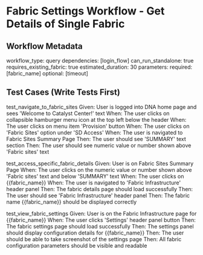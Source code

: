 # Fabric Settings Workflow - Get Details of Single Fabric

## Workflow Metadata
workflow_type: query
dependencies: [login_flow]
can_run_standalone: true
requires_existing_fabric: true
estimated_duration: 30
parameters:
  required: [fabric_name]
  optional: [timeout]

## Test Cases (Write Tests First)

test_navigate_to_fabric_sites
Given: User is logged into DNA home page and sees 'Welcome to Catalyst Center!' text
When: The user clicks on collapsible hamburger menu icon at the top left below the header
When: The user clicks on menu item 'Provision' button
When: The user clicks on 'Fabric Sites' option under 'SD Access'
When: The user is navigated to Fabric Sites Summary Page
Then: The user should see 'SUMMARY' text section
Then: The user should see numeric value or number shown above 'Fabric sites' text

test_access_specific_fabric_details
Given: User is on Fabric Sites Summary Page
When: The user clicks on the numeric value or number shown above 'Fabric sites' text and below 'SUMMARY' text
When: The user clicks on {{fabric_name}}
When: The user is navigated to 'Fabric Infrastructure' header panel
Then: The fabric details page should load successfully
Then: The user should see 'Fabric Infrastructure' header panel
Then: The fabric name {{fabric_name}} should be displayed correctly

test_view_fabric_settings
Given: User is on the Fabric Infrastructure page for {{fabric_name}}
When: The user clicks 'Settings' header panel button
Then: The fabric settings page should load successfully
Then: The settings panel should display configuration details for {{fabric_name}}
Then: The user should be able to take screenshot of the settings page
Then: All fabric configuration parameters should be visible and readable